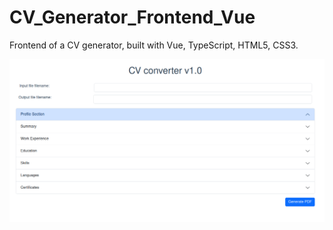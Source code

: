 # CV_Generator_Frontend_Vue

Frontend of a CV generator, built with Vue, TypeScript, HTML5, CSS3. 

<img src="./src/assets/images/gui.png">
